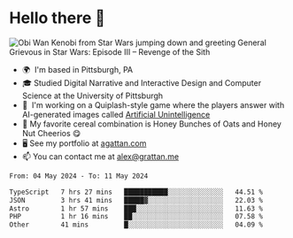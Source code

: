 <!--
**GameDog9988/GameDog9988** is a ✨ _special_ ✨ repository because its `README.md` (this file) appears on your GitHub profile.

Here are some ideas to get you started:

- 🔭 I’m currently working on ...
- 🌱 I’m currently learning ...
- 👯 I’m looking to collaborate on ...
- 🤔 I’m looking for help with ...
- 💬 Ask me about ...
- 📫 How to reach me: ...
- 😄 Pronouns: ...
- ⚡ Fun fact: ...
-->



Hello there 👋
==================================

![Obi Wan Kenobi from Star Wars jumping down and greeting General Grievous in Star Wars: Episode III – Revenge of the Sith](https://github.com/agrattan0820/agrattan0820/assets/51346343/689e56eb-29be-46a5-a079-28ea727b5f7e)


- 🌍  I'm based in Pittsburgh, PA
- 🎓  Studied Digital Narrative and Interactive Design and Computer Science at the University of Pittsburgh
- 👾  I'm working on a Quiplash-style game where the players answer with AI-generated images called [Artificial Unintelligence](https://github.com/agrattan0820/artificial-unintelligence)
- 🥣  My favorite cereal combination is Honey Bunches of Oats and Honey Nut Cheerios 😋
- 🖥️  See my portfolio at [agattan.com](http://agrattan.com/)
- 📫  You can contact me at [alex@grattan.me](mailto:alex@grattan.me)

<!--START_SECTION:waka-->

```txt
From: 04 May 2024 - To: 11 May 2024

TypeScript   7 hrs 27 mins   ███████████░░░░░░░░░░░░░░   44.51 %
JSON         3 hrs 41 mins   █████▓░░░░░░░░░░░░░░░░░░░   22.03 %
Astro        1 hr 57 mins    ███░░░░░░░░░░░░░░░░░░░░░░   11.63 %
PHP          1 hr 16 mins    ██░░░░░░░░░░░░░░░░░░░░░░░   07.58 %
Other        41 mins         █░░░░░░░░░░░░░░░░░░░░░░░░   04.09 %
```

<!--END_SECTION:waka-->
